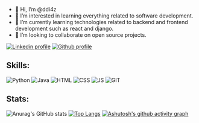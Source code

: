 - 👋 Hi, I’m @ddi4z
- 👀 I’m interested in learning everything related to software development.
- 🌱 I’m currently learning technologies related to backend and frontend development such as react and django.
- 💞️ I’m looking to collaborate on open source projects.


[![Linkedin profile](https://img.shields.io/badge/LinkedIn-0077B5?style=for-the-badge&logo=linkedin&logoColor=white)](https://www.linkedin.com/in/danieldmore/)
[![Github profile](https://img.shields.io/badge/GitHub-100000?style=for-the-badge&logo=github&logoColor=white)](https://github.com/ddi4z)

## Skills:
![Python](https://img.shields.io/badge/python-3670A0?style=for-the-badge&logo=python&logoColor=ffdd54)
![Java](https://img.shields.io/badge/java-%23ED8B00.svg?style=for-the-badge&logo=java&logoColor=white)
![HTML](https://img.shields.io/badge/HTML5-E34F26?style=for-the-badge&logo=html5&logoColor=white)
![CSS](https://img.shields.io/badge/CSS3-1572B6?style=for-the-badge&logo=css3&logoColor=white)
![JS](https://img.shields.io/badge/JavaScript-F7DF1E?style=for-the-badge&logo=javascript&logoColor=black)
![GIT](https://img.shields.io/badge/GIT-E44C30?style=for-the-badge&logo=git&logoColor=white)

## Stats:


![Anurag's GitHub stats](https://github-readme-stats.vercel.app/api?username=ddi4z&show_icons=true&theme=react)
[![Top Langs](https://github-readme-stats.vercel.app/api/top-langs/?username=ddi4z&hide_progress=true&theme=react)](https://github.com/anuraghazra/github-readme-stats)
[![Ashutosh's github activity graph](https://github-readme-activity-graph.cyclic.app/graph?username=ddi4z&theme=react-dark)](https://github.com/ashutosh00710/github-readme-activity-graph)
<!---
ddi4z/ddi4z is a ✨ special ✨ repository because its `README.md` (this file) appears on your GitHub profile.
You can click the Preview link to take a look at your changes.
--->

